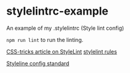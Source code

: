# stylelintrc-example
An example of my .stylelintrc (Style lint config)

`npm run lint` to run the linting.

[CSS-tricks article on StyleLint](https://css-tricks.com/stylelint/)
[stylelint rules](https://github.com/stylelint/stylelint/tree/master/src/rules)

[Styleline config standard](https://github.com/stylelint/stylelint-config-standard)